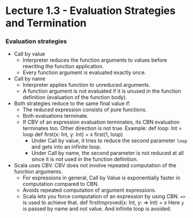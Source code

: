 # Lecture 1.3 - Evaluation Strategies and Termination

### Evaluation strategies
+ Call by value
    * Interpreter reduces the function arguments to values before rewriting the function application.
    * Every function argument is evaluated exactly once.
+ Call by name
    * Interpreter applies function to unreduced arguments.
    * A function argument is not evaluated if it is unused in the function definition (evaluation of the function body).
+ Both strategies reduce to the same final value if:
    * The reduced expression consists of pure functions.
    * Both evaluations terminate.
    * If CBV of an expression evaluation terminates, its CBN evaluation terminates too. Other direction is not true.
        Example:
            def loop: Int = loop
            def first(x: Int, y: Int) = x
            first(1, loop)
        - Under Call by value, it tries to reduce the second parameter `loop` and gets into an infinite loop.
        - Under Call by name, the second parameter is not reduced at all since it is not used in the function definition.
+ Scala uses CBV. CBV does not involve repeated computation of the function arguments.
    * For expressions in general, Call by Value is exponentially faster in computation compared to CBN.
    * Avoids repeated computation of argument expressions.
    * Scala lets you force computation of an expression by using CBN. `=>` is used to achieve that.
            def firstImproved(x: Int, y: => Int) = x
    Here `y` is passed by name and not value. And infinite loop is avoided.
